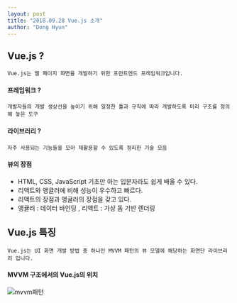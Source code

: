 ```yaml
---
layout: post
title: "2018.09.28 Vue.js 소개"
author: "Dong Hyun"
---
```






## Vue.js ?

`
Vue.js는 웹 페이지 화면을 개발하기 위한 프런트엔드 프레임워크입니다.
`

#### 프레임워크 ?
`
개발자들의 개발 생상선을 높이기 위해 일정한 틀과 규칙에 따라 개발하도록 미리 구조를 정의해 놓은 도구
`

#### 라이브러리 ?
`
자주 사용되는 기능들을 모아 재활용할 수 있도록 정리한 기술 모음
`

#### 뷰의 장점

- HTML, CSS, JavaScript 기초만 아는 입문자라도 쉽게 배울 수 있다.
- 리액트와 앵귤러에 비해 성능이 우수하고 빠르다.
- 리액트의 장점과 앵귤러의 장점을 갖고 있다.
- 앵귤러 : 데이터 바인딩 , 리액트 : 가상 돔 기반 렌더링



## Vue.js 특징

`
Vue.js는 UI 화면 개발 방법 중 하나인 MVVM 패턴의 뷰 모델에 해당하는 화면단 라이브러리 입니다.
`

#### MVVM 구조에서의 Vue.js의 위치
![mvvm패턴](https://xlr3zz.github.io/assets/images/mvvm.png)



